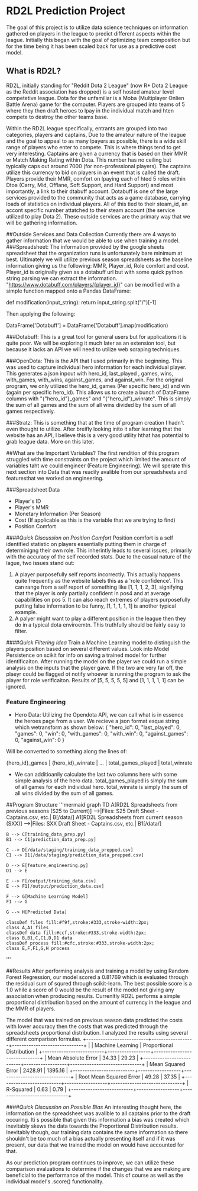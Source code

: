 # RD2L Prediction Project
The goal of this project is to utilize data science techniques on information gathered on players in the league to predict different aspects within the league.  Initially this began with the goal of optimizing team composition but for the time being it has been scaled back for use as a predictive cost model.

## What is RD2L?
RD2L, initially standing for "Reddit Dota 2 League" (now R\* Dota 2 League as the Reddit association has dropped) is a self hosted amateur level competetive league.  Dota for the unfamiliar is a Moba (Multiplayer Onlien Battle Arena) game for the computer.  Players are grouped into teams of 5 where they then draft heroes to lpay in the individual match and hten compete to destroy the other teams base. 

Within the RD2L league specifically, entrants are grouped into two categories, players and captains, Due to the amateur nature of the league and the goal to appeal to as many lpayers as possible, there is a wide skill range of players who enter to compete.  This is where things tend to get very interesting.  Captains are given a currency that is based on their MMR or Match Making Rating within Dota.  This number has no ceiling but typically caps out around 7000 (for non-professional players).  The captains utilize this currency to bid on players in an event that is called the draft.  Players provide their MMR, comfort on lpaying each of hted 5 roles within Dtoa (Carry, Mid, Offlane, Soft Support, and Hard Support) and most importantly, a link to their dtabuff account.  Dotabuff is one of the large services provided to the community that acts as a game database, carrying loads of statistics on individual players.  All of this tied to their steam_id, an accont specific number attatched to their steam account (the service utilized to play Dota 2).  These outside services are the primary way that we will be gathering information.  

##Outside Services and Data Collection
Currently there are 4 ways to gather information that we would be able to use when training a model.  
###Spreadsheet: 
The information provided by the google sheets spreadsheet that the organization runs is unfortunately bare minimum at best.  Ultimately we will utilize previous season spreadsheets as the baseline information giving us the following: MMR, Player_id, Role comfort and cost.  Player_id is originally given as a dotabuff url but with some quick python string parsing we can extract the information.  "https://www.dotabuff.com/players/{player_id}" can be modified with a simple function mapped onto a Pandas DataFrame:

def modification(input_string):
	return input_string.split("/")[-1]

Then applying the following:

DataFrame['Dotabuff'] = DataFrame['Dotabuff'].map(modification)

###Dotabuff:
This is a great tool for general users but for applications it is quite poor.  We will be exploring it much later as an extension tool, but because it lacks an API we will need to utilize web scraping techniques. 

###OpenDota:
This is the API that I used primarily in the beginning. This was used to capture individual hero information for each individual player.  This generates a json inpout with hero_id, last_played , games, wins, with_games, with_wins, against_games, and against_win.  For the original program, we only utilized the hero_id, games (Per specific hero_id) and win (again per specific hero_id).  This allows us to create a bunch of DataFrame columns with "{"hero_id"}\_games" and "{"hero_id"}\_winrate".  This is simply the sum of all games and the sum of all wins divided by the sum of all games respectively.  

###Stratz:
This is something that at the time of program creation I hadn't even thought to utilize.  After breifly looking inito it after learning that the website has an API, I believe this is a very good utility hthat has potential to grab league data.  More on this later. 

##What are the Important Variables?
The first rendition of this program struggled with time constraints on the project which limited the amount of variables taht we could engineer (Feature Engineering).  We will sperate this next section into Data that was readily avalible from our spreadsheets and featuresthat we worked on engineering.  

###Spreadsheet Data
* Player's ID
* Player's MMR
* Monetary Information (Per Season)
* Cost (If applicable as this is the variable that we are trying to find)
* Position Comfort

####*Quick Discussion on Position Comfort*
Position comfort is a self identified statistic on players essentially putting them in charge of determinigng their own role.  This inherintly leads to several issues, primarily with the accuracy of the self recorded stats.  Due to the casual nature of the lague, two issues stand out:
1. A player purposefully self reports incorrectly.  This actually happens quite frequently as the website labels this as a 'role confidence'.  This can range from a self report of something like [1, 1, 1, 2, 3], signifying that the player is only partially confident in pos4 and at average capabilities on pos 5.  It can also reach extremes of players purposefully putting false information to be funny, [1, 1, 1, 1, 1] is another typical example.
2. A palyer might want to play a different position in the league then they do in a typical dota enviroemtn.  This truthfully should be fairly easy to filter.  

####*Quick Filtering Idea*
Train a Machine Learning model to distinguish the players position based on several different values.  Look into Model Persistence on scikit for info on saving a trained model for further identificaiton.  After running the model on the player we could run a simple analysis on the inputs that the player gave.  If the two are very far off, the plaeyr could be flagged ot notify whoever is running the program to ask the player for role verificaiton.  Results of [5, 5, 5, 5, 5] and [1, 1, 1, 1, 1] can be ignored.  

### Feature Engineering
* Hero Data: Utilizing the Opendota API, we can call what is in essence the heroes page from a user.  We recieve a json format esque string which wetransform as shown below:
{
	"hero_id": 0,
	"last_played": 0,
	"games": 0, 
	"win": 0,
	"with_games": 0,
	"with_win": 0,
	"against_games": 0,
	"against_win": 0
}

Will be converted to something along the lines of:

{hero_id}\_games | {hero_id}\_winrate | ... | total_games_played | total_winrate
* We can additioanlly calculate the last two columns here with some simple analysis of the hero data.  total_games_played is simply the sum of all games for each individual hero.  total_winrate is simply the sum of all wins divided by the sum of all games.  

##Program Structure
'''mermaid
graph TD
    A[RD2L Spreadsheets from previous seasons (S25 to Current)] -->|Files: S25 Draft Sheet - Captains.csv, etc.| B[/data/]
    A1[RD2L Spreadsheets from current season (SXX)] -->|Files: SXX Draft Sheet - Captains.csv, etc.| B1[/data/]

    B --> C[training_data_prep.py]
    B1 --> C1[prediction_data_prep.py]

    C --> D[/data/staging/training_data_prepped.csv]
    C1 --> D1[/data/staging/prediction_data_prepped.csv]

    D --> E[feature_engineering.py]
    D1 --> E

    E --> F[/output/training_data.csv]
    E --> F1[/output/prediction_data.csv]

    F --> G[Machine Learning Model]
    F1 --> G

    G --> H[Predicted Data]

    classDef files fill:#f9f,stroke:#333,stroke-width:2px;
    class A,A1 files
    classDef data fill:#ccf,stroke:#333,stroke-width:2px;
    class B,B1,C,C1,D,D1 data
    classDef process fill:#cfc,stroke:#333,stroke-width:2px;
    class E,F,F1,G,H process
'''

##Results
After performing analysis and training a model by using Random Forest Regression, our model scored a 0.81769 which is evaluated through the residual sum of squred through scikit-learn.  The best possible score is a 1.0 while a score of 0 would be the result of the model not giving any association when producing results.  Currenltly RD2L performs a simple proportional distribution based on the amount of currency in the league and the MMR of players. 

The model that was trained on previous season data predicted the costs with lower accuracy then the costs that was predicted through the spreadsheets proportional distribution.  I analyzed the results using several different comparison formulas.
+--------------------------+------------------+------------------------------+
|                          | Machine Learning | Proportional Distribution    |
+--------------------------+------------------+------------------------------+
| Mean Absolute Error      |            34.33 |                       29.23  |
+--------------------------+------------------+------------------------------+
| Mean Squared Error       |          2428.91 |                     1395.16  |
+--------------------------+------------------+------------------------------+
| Root Mean Squared Error  |            49.28 |                       37.35  |
+--------------------------+------------------+------------------------------+
| R-Squared                |             0.63 |                        0.79  |
+--------------------------+------------------+------------------------------+

####*Quick Discussion on Possible Bias* 
An interesting thought here, the information on the spreadsheet was avalible to all captains prior to the draft occuring.  Iti s possible that given this information a bias was created which inevitably skews the data towards the Proportional Distribution results.  Inevitably though, our training data contains the same information so there shouldn't be too much of a bias actually presenting itself and if it was present, our data that we trained the model on would have accounted for that. 

As our prediction program continues to improve, we can utilize these comparison evaluations to determine if the changes that we are making are beneficial to the performance of the model.  This of course as well as the individual model's .score() functionality.  

